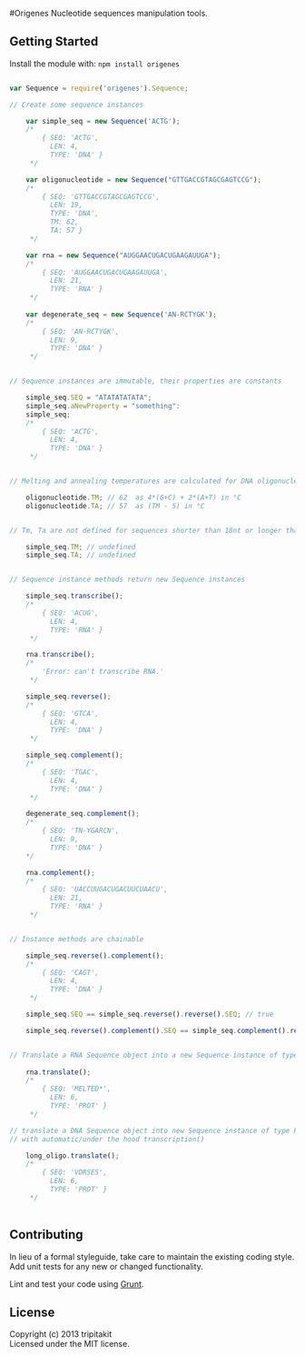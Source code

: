 #Origenes
Nucleotide sequences manipulation tools.

## Getting Started
Install the module with: `npm install origenes`

```javascript

var Sequence = require('origenes').Sequence;

// Create some sequence instances

	var simple_seq = new Sequence('ACTG');
	/*
		{ SEQ: 'ACTG', 
		  LEN: 4,
		  TYPE: 'DNA' }
	 */

	var oligonucleotide = new Sequence("GTTGACCGTAGCGAGTCCG");
	/*
		{ SEQ: 'GTTGACCGTAGCGAGTCCG',
		  LEN: 19,
		  TYPE: 'DNA',
		  TM: 62,
		  TA: 57 }
	 */

	var rna = new Sequence("AUGGAACUGACUGAAGAUUGA");
	/*
		{ SEQ: 'AUGGAACUGACUGAAGAUUGA', 
		  LEN: 21,
		  TYPE: 'RNA' }
	 */
 
	var degenerate_seq = new Sequence('AN-RCTYGK');
	/*
		{ SEQ: 'AN-RCTYGK',
		  LEN: 9,
		  TYPE: 'DNA' }
	 */


// Sequence instances are immutable, their properties are constants

	simple_seq.SEQ = "ATATATATATA";
	simple_seq.aNewProperty = "something":
	simple_seq; 
	/*
		{ SEQ: 'ACTG', 
		  LEN: 4,
		  TYPE: 'DNA' }
	 */


// Melting and annealing temperatures are calculated for DNA oligonucleotides [18..25nt]

	oligonucleotide.TM; // 62  as 4*(G+C) + 2*(A+T) in °C
	oligonucleotide.TA; // 57  as (TM - 5) in °C


// Tm, Ta are not defined for sequences shorter than 18nt or longer than 25nt

	simple_seq.TM; // undefined
	simple_seq.TA; // undefined


// Sequence instance methods return new Sequence instances

	simple_seq.transcribe();
	/*
		{ SEQ: 'ACUG', 
		  LEN: 4,
		  TYPE: 'RNA' }
	 */

	rna.transcribe(); 
	/*
		'Error: can't transcribe RNA.' 
	 */

	simple_seq.reverse();
	/*
		{ SEQ: 'GTCA', 
		  LEN: 4,
		  TYPE: 'DNA' }
	 */

	simple_seq.complement(); 
	/*
		{ SEQ: 'TGAC', 
		  LEN: 4,
		  TYPE: 'DNA' }
	 */

	degenerate_seq.complement(); 
	/* 
		{ SEQ: 'TN-YGARCN',
		  LEN: 9,
		  TYPE: 'DNA' }
	*/ 

	rna.complement(); 
	/*
		{ SEQ: 'UACCUUGACUGACUUCUAACU', 
		  LEN: 21,
		  TYPE: 'RNA' }
	 */


// Instance methods are chainable

	simple_seq.reverse().complement(); 
	/*
		{ SEQ: 'CAGT', 
		  LEN: 4,
		  TYPE: 'DNA' }
	 */

	simple_seq.SEQ == simple_seq.reverse().reverse().SEQ; // true

	simple_seq.reverse().complement().SEQ == simple_seq.complement().reverse().SEQ; // true


// Translate a RNA Sequence object into a new Sequence instance of type PROT
	
	rna.translate();
	/*
		{ SEQ: 'MELTED*',
		  LEN: 6,
		  TYPE: 'PROT' }
	 */

// translate a DNA Sequence object into new Sequence instance of type PROT
// with automatic/under the hood transcription()

	long_oligo.translate();
	/*
		{ SEQ: 'VDRSES',
		  LEN: 6,
		  TYPE: 'PROT' }
	 */
	 
```

## Contributing
In lieu of a formal styleguide, take care to maintain the existing coding style. Add unit tests for any new or changed functionality.

Lint and test your code using [Grunt](http://gruntjs.com/).


## License
Copyright (c) 2013 tripitakit  
Licensed under the MIT license.


